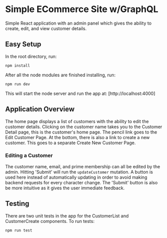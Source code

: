 # Simple ECommerce Site w/GraphQL

Simple React application with an admin panel which gives the ability to create, edit, and view customer details.

## Easy Setup

In the root directory, run:

```
npm install
```

After all the node modules are finished installing, run:

```
npm run dev
```

This will start the node server and run the app at:
[http://localhost:4000]

## Application Overview

The home page displays a list of customers with the ability to edit the customer details. Clicking on the customer name takes you to the Customer Detail page, this is the customer's home page. The pencil link goes to the Edit Customer Page. At the bottom, there is also a link to create a new customer. This goes to a separate Create New Customer Page.

### Editing a Customer

The customer name, email, and prime membership can all be edited by the admin.
Hitting 'Submit' will run the `updateCustomer` mutation. A button is used here instead of automatically updating in order to avoid making backend requests for every character change. The 'Submit' button is also be more intuitive as it gives the user immediate feedback.

## Testing

There are two unit tests in the app for the CustomerList and CustomerCreate components. To run tests:

```
npm run test
```
